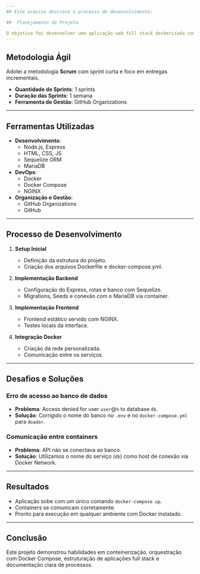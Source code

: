 ```yaml
---
## Este arquivo descreve o processo de desenvolvimento:

##  Planejamento do Projeto

O objetivo foi desenvolver uma aplicação web full stack dockerizada com backend, frontend e banco de dados se comunicando via containers Docker, conforme as boas práticas de conteinerização.
---
```


## Metodologia Ágil

Adotei a metodologia **Scrum** com sprint curta e foco em entregas incrementais.

- **Quantidade de Sprints**: 1 sprints
- **Duração das Sprints**: 1 semana
- **Ferramenta de Gestão**: GitHub Organizations

---

## Ferramentas Utilizadas

- **Desenvolvimento**:
  - Node.js, Express
  - HTML, CSS, JS
  - Sequelize ORM
  - MariaDB
- **DevOps**:
  - Docker
  - Docker Compose
  - NGINX
- **Organização e Gestão**:
  - GitHub Organizations
  - GitHub

---

## Processo de Desenvolvimento

1. **Setup Inicial**

   - Definição da estrutura do projeto.
   - Criação dos arquivos Dockerfile e docker-compose.yml.

2. **Implementação Backend**

   - Configuração do Express, rotas e banco com Sequelize.
   - Migrations, Seeds e conexão com o MariaDB via container.

3. **Implementação Frontend**

   - Frontend estático servido com NGINX.
   - Testes locais da interface.

4. **Integração Docker**
   - Criação da rede personalizada.
   - Comunicação entre os serviços.

---

## Desafios e Soluções

### Erro de acesso ao banco de dados

- **Problema**: Access denied for user `user`@`%` to database `db`.
- **Solução**: Corrigido o nome do banco no `.env` e no `docker-compose.yml` para `doador`.

### Comunicação entre containers

- **Problema**: API não se conectava ao banco.
- **Solução**: Utilizamos o nome do serviço (`db`) como host de conexão via Docker Network.

---

## Resultados

- Aplicação sobe com um único comando `docker-compose up`.
- Containers se comunicam corretamente.
- Pronto para execução em qualquer ambiente com Docker instalado.

---

## Conclusão

Este projeto demonstrou habilidades em conteinerização, orquestração com Docker Compose, estruturação de aplicações full stack e documentação clara de processos.
